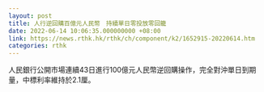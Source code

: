 ```yaml
---
layout: post
title: 人行逆回購百億元人民幣　持續單日零投放零回籠
date: 2022-06-14 10:06:35.000000000 +08:00
link: https://news.rthk.hk/rthk/ch/component/k2/1652915-20220614.htm
categories: rthk
---
```


人民銀行公開市場連續43日進行100億元人民幣逆回購操作，完全對沖單日到期量，中標利率維持於2.1厘。
